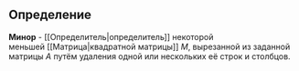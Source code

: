 ## Определение
**Минор** - [[Определитель|определитель]] некоторой меньшей [[Матрица|квадратной матрицы]] $M$, вырезанной из заданной матрицы $A$ путём удаления одной или нескольких её строк и столбцов.